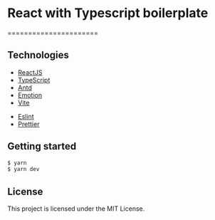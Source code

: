 # React with Typescript boilerplate
======================

## Technologies

* [ReactJS](https://reactjs.org)
* [TypeScript](https://www.typescriptlang.org)
* [Antd](https://ant.design)
* [Emotion](https://emotion.sh/docs/introduction)
* [Vite](https://vitejs.dev)
- [Eslint](https://eslint.org)
- [Prettier](https://prettier.io)

## Getting started

```bash
$ yarn
$ yarn dev
```

## License

This project is licensed under the MIT License.
